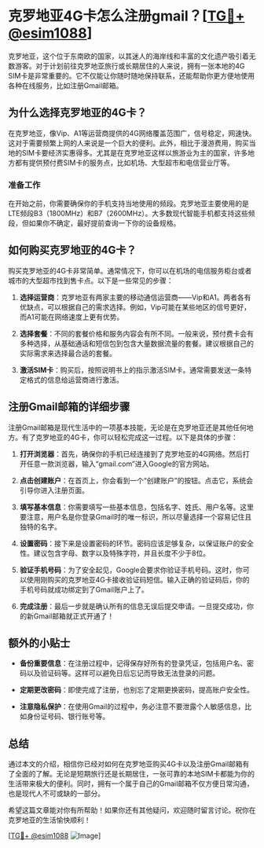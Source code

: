 # 克罗地亚4G卡怎么注册gmail？[[TG💪+ @esim1088](https://t.me/s/esim1088)]

克罗地亚，这个位于东南欧的国家，以其迷人的海岸线和丰富的文化遗产吸引着无数游客。对于计划前往克罗地亚旅行或长期居住的人来说，拥有一张本地的4G SIM卡是非常重要的。它不仅能让你随时随地保持联系，还能帮助你更方便地使用各种在线服务，比如注册Gmail邮箱。

## 为什么选择克罗地亚的4G卡？

在克罗地亚，像Vip、A1等运营商提供的4G网络覆盖范围广，信号稳定，网速快。这对于需要频繁上网的人来说是一个巨大的便利。此外，相比于漫游费用，购买当地的SIM卡要经济实惠得多。尤其是在克罗地亚这样以旅游业为主的国家，许多地方都有提供预付费SIM卡的服务点，比如机场、大型超市和电信营业厅等。

### 准备工作

在开始之前，你需要确保你的手机支持当地使用的频段。克罗地亚主要使用的是LTE频段B3（1800MHz）和B7（2600MHz）。大多数现代智能手机都支持这些频段，但如果你不确定，最好提前查询一下你的设备规格。

## 如何购买克罗地亚的4G卡？

购买克罗地亚的4G卡非常简单。通常情况下，你可以在机场的电信服务柜台或者城市的大型超市找到售卡点。以下是一些常见的步骤：

1. **选择运营商**：克罗地亚有两家主要的移动通信运营商——Vip和A1。两者各有优缺点，可以根据自己的需求选择。例如，Vip可能在某些地区的信号更好，而A1可能在网络速度上更有优势。
   
2. **选择套餐**：不同的套餐价格和服务内容会有所不同。一般来说，预付费卡会有多种选择，从基础通话和短信包到包含大量数据流量的套餐。建议根据自己的实际需求来选择最合适的套餐。

3. **激活SIM卡**：购买后，按照说明书上的指示激活SIM卡。通常需要发送一条特定格式的信息给运营商进行激活。

## 注册Gmail邮箱的详细步骤

注册Gmail邮箱是现代生活中的一项基本技能，无论是在克罗地亚还是其他任何地方。有了克罗地亚的4G卡，你可以轻松完成这一过程。以下是具体的步骤：

1. **打开浏览器**：首先，确保你的手机已经连接到了克罗地亚的4G网络。然后打开任意一款浏览器，输入“gmail.com”进入Google的官方网站。

2. **点击创建账户**：在首页上，你会看到一个“创建账户”的按钮。点击它，系统会引导你进入注册页面。

3. **填写基本信息**：你需要填写一些基本信息，包括名字、姓氏、用户名等。这里要注意，用户名是你登录Gmail时的唯一标识，所以尽量选择一个容易记住且独特的名字。

4. **设置密码**：接下来是设置密码的环节。密码应该足够复杂，以保证账户的安全性。建议包含字母、数字以及特殊字符，并且长度不少于8位。

5. **验证手机号码**：为了安全起见，Google会要求你验证手机号码。这时，你可以使用刚购买的克罗地亚4G卡接收验证码短信。输入正确的验证码后，你的手机号码就成功绑定到了Gmail账户上了。

6. **完成注册**：最后一步就是确认所有的信息无误后提交申请。一旦提交成功，你的新Gmail邮箱就正式开通了！

## 额外的小贴士

- **备份重要信息**：在注册过程中，记得保存好所有的登录凭证，包括用户名、密码以及验证码等。这样可以避免日后忘记而导致无法登录的问题。

- **定期更改密码**：即使完成了注册，也别忘了定期更换密码，提高账户安全性。

- **注意隐私保护**：在使用Gmail的过程中，务必注意不要泄露个人敏感信息，比如身份证号码、银行账号等。

## 总结

通过本文的介绍，相信你已经对如何在克罗地亚购买4G卡以及注册Gmail邮箱有了全面的了解。无论是短期旅行还是长期居住，一张可靠的本地SIM卡都能为你的生活带来极大的便利。同时，拥有一个属于自己的Gmail邮箱不仅方便日常沟通，也是现代人不可或缺的一部分。

希望这篇文章能对你有所帮助！如果你还有其他疑问，欢迎随时留言讨论。祝你在克罗地亚的生活愉快顺利！

[[TG💪+ @esim1088](https://t.me/s/esim1088) ![Image](https://i.postimg.cc/4NQfJmqS/Snipaste-2025-05-13-00-14-12.png)]